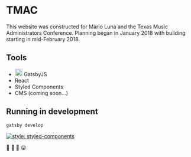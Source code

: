 # TMAC

This website was constructed for Mario Luna and the Texas Music Administrators Conference. Planning began in January 2018 with building starting in mid-February 2018.

## Tools

- <img alt="Gatsby" src="https://www.gatsbyjs.org/monogram.svg" width="20"> GatsbyJS
- React
- Styled Components
- CMS (coming soon...)

## Running in development
`gatsby develop`

[![style: styled-components](https://img.shields.io/badge/style-%F0%9F%92%85%20styled--components-orange.svg?colorB=daa357&colorA=db748e)](https://github.com/styled-components/styled-components)

:musical_note: :trumpet: :saxophone: :stuck_out_tongue_winking_eye:
